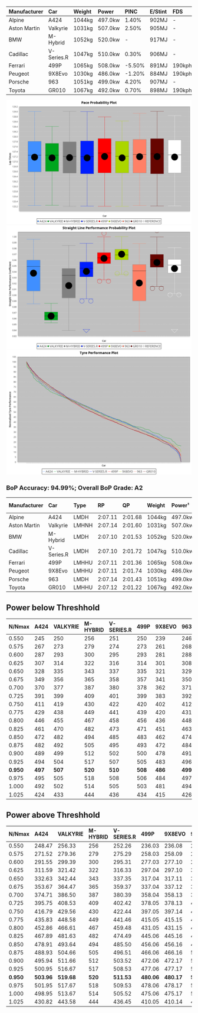 | Manufacturer | Car        | Weight | Power   | PINC    | E/Stint | FDS     |
|:-|:-|:-|:-|:-|:-|:-|
| Alpine       | A424       | 1044kg | 497.0kw | 1.40%   | 902MJ   |    -    |
| Aston Martin | Valkyrie   | 1031kg | 507.0kw | 2.50%   | 905MJ   |    -    |
| BMW          | M-Hybrid   | 1052kg | 520.0kw |    -    | 917MJ   |    -    |
| Cadillac     | V-Series.R | 1047kg | 510.0kw | 0.30%   | 906MJ   |    -    |
| Ferrari      | 499P       | 1065kg | 508.0kw | -5.50%  | 891MJ   | 190kph  |
| Peugeot      | 9X8Evo     | 1030kg | 486.0kw | -1.20%  | 884MJ   | 190kph  |
| Porsche      | 963        | 1051kg | 499.0kw | 4.20%   | 907MJ   |    -    |
| Toyota       | GR010      | 1067kg | 492.0kw | 0.70%   | 898MJ   | 190kph  |

![PACECHART](./IMG/AUTO.png)
![STRAIGHTLINEPERFORMANCECHART](./IMG/AUTO_sp.png)
![TYREPERFORMANCECHART](./IMG/AUTO_tw.png)

### BoP Accuracy: 94.99%; Overall BoP Grade: A2
| Manufacturer | Car        | Type  | RP      | QP      | Weight | Power¹  | Threshhold | PINC    | Power²   | E/Stint | AVG Vmax  | FDS     | RDLC | L/Stint | BOP-Grade | Model Accuracy | Model Points | Match%  | SimDiff |
|:-|:-|:-|:-|:-|:-|:-|:-|:-|:-|:-|:-|:-|:-|:-|:-|:-|:-|:-|:-|
| Alpine       | A424       | LMDH  | 2:07.11 | 2:01.68 | 1044kg | 497.0kw | 250.0kph   | 1.40%   | 504.00kw |  902MJ  | 298.54kph |    -    | 1.02 | 25      | ~A1       | 99.58%         | 1429         | 98.70%  | +0.30   |
| Aston Martin | Valkyrie   | LMHNH | 2:07.14 | 2:01.60 | 1031kg | 507.0kw | 250.0kph   | 2.50%   | 519.70kw |  905MJ  | 288.73kph |    -    | 1.06 | 25      | +C2       | 100.00%        | 247          | 72.69%  | #       |
| BMW          | M-Hybrid   | LMDH  | 2:07.10 | 2:01.53 | 1052kg | 520.0kw | 250.0kph   |    -    | 520.00kw |  917MJ  | 296.61kph |    -    | 1.02 | 25      | ~A1       | 99.97%         | 2912         | 100.00% | +0.25   |
| Cadillac     | V-Series.R | LMDH  | 2:07.10 | 2:01.72 | 1047kg | 510.0kw | 250.0kph   | 0.30%   | 511.50kw |  906MJ  | 298.53kph |    -    | 1.02 | 25      | ~A1       | 99.49%         | 5225         | 95.05%  | +0.81   |
| Ferrari      | 499P       | LMHHU | 2:07.11 | 2:01.36 | 1065kg | 508.0kw | 250.0kph   | -5.50%  | 480.10kw |  891MJ  | 298.74kph | 190kph  | 1.03 | 25      | ~A1       | 100.00%        | 5378         | 98.77%  | +0.61   |
| Peugeot      | 9X8Evo     | LMHHU | 2:07.11 | 2:01.74 | 1030kg | 486.0kw | 250.0kph   | -1.20%  | 480.20kw |  884MJ  | 301.48kph | 190kph  | 1.03 | 25      | ~A1       | 100.00%        | 1459         | 95.04%  | -0.01   |
| Porsche      | 963        | LMDH  | 2:07.14 | 2:01.43 | 1051kg | 499.0kw | 250.0kph   | 4.20%   | 520.00kw |  907MJ  | 296.79kph |    -    | 1.02 | 25      | ~A1       | 99.92%         | 14207        | 100.00% | -0.12   |
| Toyota       | GR010      | LMHHU | 2:07.12 | 2:01.22 | 1067kg | 492.0kw | 250.0kph   | 0.70%   | 495.40kw |  898MJ  | 298.55kph | 190kph  | 1.03 | 25      | ~A1       | 99.86%         | 4280         | 99.71%  | +0.84   |

## Power below Threshhold
| N/Nmax    | A424    | VALKYRIE | M-HYBRID | V-SERIES.R | 499P    | 9X8EVO  | 963     | GR010   |
|:-|:-|:-|:-|:-|:-|:-|:-|:-|
|  0.550    |  245    |  250     |  256     |  251       |  250    |  239    |  246    |  242    |
|  0.575    |  267    |  273     |  279     |  274       |  273    |  261    |  268    |  265    |
|  0.600    |  287    |  293     |  300     |  295       |  293    |  281    |  288    |  284    |
|  0.625    |  307    |  314     |  322     |  316       |  314    |  301    |  308    |  304    |
|  0.650    |  328    |  335     |  343     |  337       |  335    |  321    |  329    |  325    |
|  0.675    |  349    |  356     |  365     |  358       |  357    |  341    |  350    |  345    |
|  0.700    |  370    |  377     |  387     |  380       |  378    |  362    |  371    |  366    |
|  0.725    |  391    |  399     |  409     |  401       |  399    |  383    |  392    |  387    |
|  0.750    |  411    |  419     |  430     |  422       |  420    |  402    |  412    |  407    |
|  0.775    |  429    |  438     |  449     |  441       |  439    |  420    |  431    |  425    |
|  0.800    |  446    |  455     |  467     |  458       |  456    |  436    |  448    |  442    |
|  0.825    |  461    |  470     |  482     |  473       |  471    |  451    |  463    |  456    |
|  0.850    |  472    |  482     |  494     |  485       |  483    |  462    |  474    |  467    |
|  0.875    |  482    |  492     |  505     |  495       |  493    |  472    |  484    |  477    |
|  0.900    |  489    |  499     |  512     |  502       |  500    |  478    |  491    |  484    |
|  0.925    |  494    |  504     |  517     |  507       |  505    |  483    |  496    |  489    |
| **0.950** | **497** | **507**  | **520**  | **510**    | **508** | **486** | **499** | **492** |
|  0.975    |  495    |  505     |  518     |  508       |  506    |  484    |  497    |  490    |
|  1.000    |  492    |  502     |  514     |  505       |  503    |  481    |  494    |  487    |
|  1.025    |  424    |  433     |  444     |  436       |  434    |  415    |  426    |  420    |

## Power above Threshhold
| N/Nmax    | A424       | VALKYRIE   | M-HYBRID | V-SERIES.R | 499P       | 9X8EVO     | 963        | GR010      |
|:-|:-|:-|:-|:-|:-|:-|:-|:-|
|  0.550    |  248.47    |  256.33    |  256     |  252.26    |  236.03    |  236.08    |  256.47    |  244.22    |
|  0.575    |  271.52    |  279.36    |  279     |  275.29    |  258.03    |  258.09    |  279.51    |  266.24    |
|  0.600    |  291.55    |  299.39    |  300     |  295.31    |  277.03    |  277.10    |  299.55    |  286.26    |
|  0.625    |  311.59    |  321.42    |  322     |  316.33    |  297.04    |  297.10    |  321.59    |  306.27    |
|  0.650    |  332.63    |  342.44    |  343     |  337.35    |  317.04    |  317.11    |  342.63    |  327.29    |
|  0.675    |  353.67    |  364.47    |  365     |  359.37    |  337.04    |  337.12    |  364.67    |  348.31    |
|  0.700    |  374.71    |  386.50    |  387     |  380.39    |  358.04    |  358.13    |  386.71    |  369.33    |
|  0.725    |  395.75    |  408.53    |  409     |  402.42    |  378.05    |  378.13    |  408.75    |  389.35    |
|  0.750    |  416.79    |  429.56    |  430     |  422.44    |  397.05    |  397.14    |  429.79    |  409.37    |
|  0.775    |  435.83    |  448.58    |  449     |  441.46    |  415.05    |  415.15    |  448.83    |  428.38    |
|  0.800    |  452.86    |  466.61    |  467     |  459.48    |  431.05    |  431.15    |  466.86    |  445.40    |
|  0.825    |  467.89    |  481.63    |  482     |  474.49    |  445.06    |  445.16    |  481.89    |  459.41    |
|  0.850    |  478.91    |  493.64    |  494     |  485.50    |  456.06    |  456.16    |  493.91    |  470.42    |
|  0.875    |  488.93    |  504.66    |  505     |  496.51    |  466.06    |  466.16    |  504.93    |  480.43    |
|  0.900    |  495.94    |  511.66    |  512     |  503.52    |  472.06    |  472.17    |  511.94    |  487.44    |
|  0.925    |  500.95    |  516.67    |  517     |  508.53    |  477.06    |  477.17    |  516.95    |  492.44    |
| **0.950** | **503.96** | **519.68** | **520**  | **511.53** | **480.06** | **480.17** | **519.96** | **495.44** |
|  0.975    |  501.95    |  517.67    |  518     |  509.53    |  478.06    |  478.17    |  517.95    |  493.44    |
|  1.000    |  498.95    |  513.67    |  514     |  505.52    |  475.06    |  475.17    |  513.95    |  490.44    |
|  1.025    |  430.82    |  443.58    |  444     |  436.45    |  410.05    |  410.14    |  443.82    |  423.38    |
